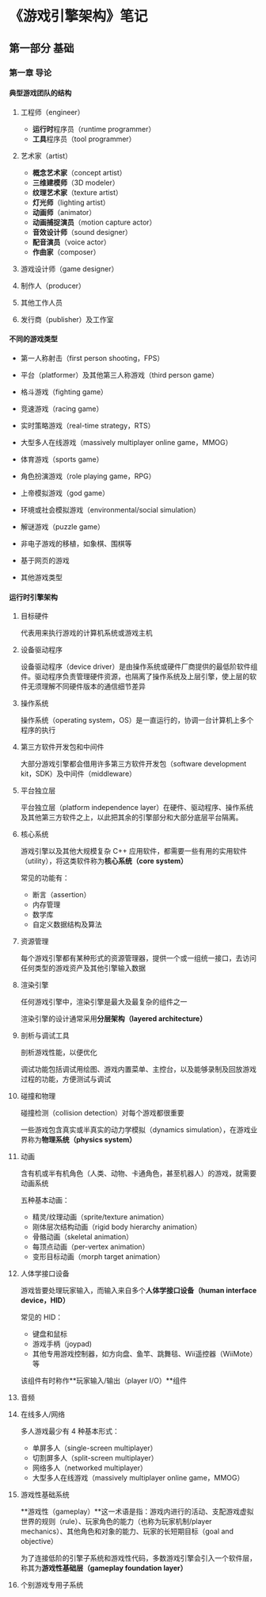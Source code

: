 # 《游戏引擎架构》笔记
## 第一部分 基础
### 第一章 导论
#### 典型游戏团队的结构
1. 工程师（engineer）
    
    - **运行时**程序员（runtime programmer）
    - **工具**程序员（tool programmer）

2. 艺术家（artist）
    
    - **概念艺术家**（concept artist）
    - **三维建模师**（3D modeler）
    - **纹理艺术家**（texture artist）
    - **灯光师**（lighting artist）
    - **动画师**（animator）
    - **动画捕捉演员**（motion capture actor）
    - **音效设计师**（sound designer）
    - **配音演员**（voice actor）
    - **作曲家**（composer）

3. 游戏设计师（game designer）

4. 制作人（producer）

5. 其他工作人员

6. 发行商（publisher）及工作室

#### 不同的游戏类型
- 第一人称射击（first person shooting，FPS）

- 平台（platformer）及其他第三人称游戏（third person game）

- 格斗游戏（fighting game）

- 竞速游戏（racing game）

- 实时策略游戏（real-time strategy，RTS）

- 大型多人在线游戏（massively multiplayer online game，MMOG）

- 体育游戏（sports game）

- 角色扮演游戏（role playing game，RPG）

- 上帝模拟游戏（god game）

- 环境或社会模拟游戏（environmental/social simulation）

- 解谜游戏（puzzle game）

- 非电子游戏的移植，如象棋、围棋等

- 基于网页的游戏

- 其他游戏类型

#### 运行时引擎架构
1. 目标硬件

    代表用来执行游戏的计算机系统或游戏主机

2. 设备驱动程序
    
    设备驱动程序（device driver）是由操作系统或硬件厂商提供的最低阶软件组件。驱动程序负责管理硬件资源，也隔离了操作系统及上层引擎，使上层的软件无须理解不同硬件版本的通信细节差异

3. 操作系统
    
    操作系统（operating system，OS）是一直运行的，协调一台计算机上多个程序的执行

4. 第三方软件开发包和中间件

    大部分游戏引擎都会借用许多第三方软件开发包（software development kit，SDK）及中间件（middleware）

5. 平台独立层

    平台独立层（platform independence layer）在硬件、驱动程序、操作系统及其他第三方软件之上，以此把其余的引擎部分和大部分底层平台隔离。

6. 核心系统
    
    游戏引擎以及其他大规模复杂 C++ 应用软件，都需要一些有用的实用软件（utility），将这类软件称为**核心系统（core system）**

    常见的功能有：

    - 断言（assertion）
    - 内存管理
    - 数学库
    - 自定义数据结构及算法

7. 资源管理

    每个游戏引擎都有某种形式的资源管理器，提供一个或一组统一接口，去访问任何类型的游戏资产及其他引擎输入数据

8. 渲染引擎

    任何游戏引擎中，渲染引擎是最大及最复杂的组件之一

    渲染引擎的设计通常采用**分层架构（layered architecture）**

9. 剖析与调试工具

    剖析游戏性能，以便优化

    调试功能包括调试用绘图、游戏内置菜单、主控台，以及能够录制及回放游戏过程的功能，方便测试与调试

10. 碰撞和物理

    碰撞检测（collision detection）对每个游戏都很重要

    一些游戏包含真实或半真实的动力学模拟（dynamics simulation），在游戏业界称为**物理系统（physics system）**

11. 动画

    含有机或半有机角色（人类、动物、卡通角色，甚至机器人）的游戏，就需要动画系统

    五种基本动画：

    - 精灵/纹理动画（sprite/texture animation）
    - 刚体层次结构动画（rigid body hierarchy animation）
    - 骨骼动画（skeletal animation）
    - 每顶点动画（per-vertex animation）
    - 变形目标动画（morph target animation）

12. 人体学接口设备

    游戏皆要处理玩家输入，而输入来自多个**人体学接口设备（human interface device，HID）**

    常见的 HID：

    - 键盘和鼠标
    - 游戏手柄（joypad)
    - 其他专用游戏控制器，如方向盘、鱼竿、跳舞毯、Wii遥控器（WiiMote）等

    该组件有时称作**玩家输入/输出（player I/O）**组件

13. 音频

14. 在线多人/网络

    多人游戏最少有 4 种基本形式：

    - 单屏多人（single-screen multiplayer）
    - 切割屏多人（split-screen multiplayer）
    - 网络多人（networked multiplayer）
    - 大型多人在线游戏（massively multiplayer online game，MMOG）

15. 游戏性基础系统

    **游戏性（gameplay）**这一术语是指：游戏内进行的活动、支配游戏虚拟世界的规则（rule）、玩家角色的能力（也称为玩家机制/player mechanics）、其他角色和对象的能力、玩家的长短期目标（goal and objective）

    为了连接低阶的引擎子系统和游戏性代码，多数游戏引擎会引入一个软件层，称其为**游戏性基础层（gameplay foundation layer）**

16. 个别游戏专用子系统
